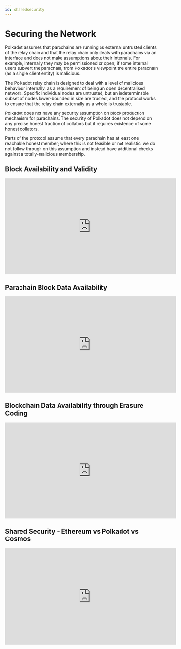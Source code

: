```yaml
---
id: sharedsecurity
---
```



# Securing the Network

Polkadot assumes that parachains are running as external untrusted clients of the relay chain and that
the relay chain only deals with parachains via an interface and does not make assumptions about
their internals. For example, internally they may be permissioned or open; if some internal users
subvert the parachain, from Polkadot's viewpoint the entire parachain (as a single client entity) is
malicious.

The Polkadot relay chain is designed to deal with a level of malicious behaviour internally, as a
requirement of being an open decentralised network. Specific individual nodes are untrusted, but
an indeterminable subset of nodes lower-bounded in size are trusted, and the protocol works to
ensure that the relay chain externally as a whole is trustable.

Polkadot does not have any security assumption on block production mechanism for
parachains. The security of Polkadot does not depend on any precise honest fraction of collators but it requires
existence of some honest collators.

Parts of the protocol assume that every parachain has at least one reachable honest member;
where this is not feasible or not realistic, we do not follow through on this assumption and instead
have additional checks against a totally-malicious membership.

## Block Availability and Validity

<iframe width="560" height="315" src="https://www.youtube.com/embed/P4fuYJQDKN4" title="YouTube video player" frameborder="0" allow="accelerometer; autoplay; clipboard-write; encrypted-media; gyroscope; picture-in-picture" allowfullscreen></iframe>

## Parachain Block Data Availability

<iframe width="560" height="315" src="https://www.youtube.com/embed/S0R4SHdpkeE" title="YouTube video player" frameborder="0" allow="accelerometer; autoplay; clipboard-write; encrypted-media; gyroscope; picture-in-picture" allowfullscreen></iframe>

## Blockchain Data Availability through Erasure Coding

<iframe width="560" height="315" src="https://www.youtube.com/embed/g45QwAfXrGM" title="YouTube video player" frameborder="0" allow="accelerometer; autoplay; clipboard-write; encrypted-media; gyroscope; picture-in-picture" allowfullscreen></iframe>

## Shared Security - Ethereum vs Polkadot vs Cosmos

<iframe width="560" height="315" src="https://www.youtube.com/embed/h3lE5H84xlM" title="YouTube video player" frameborder="0" allow="accelerometer; autoplay; clipboard-write; encrypted-media; gyroscope; picture-in-picture" allowfullscreen></iframe>